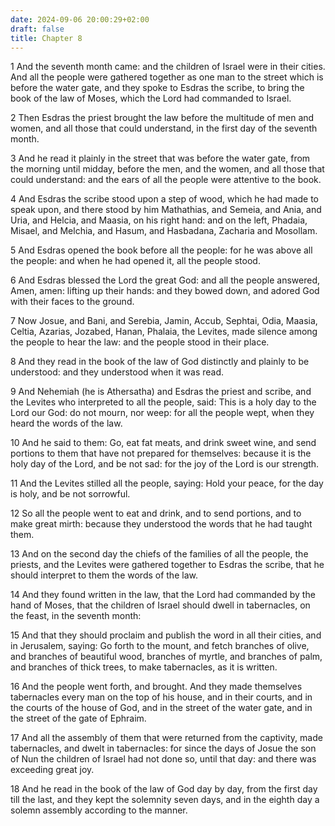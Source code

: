 ```yaml
---
date: 2024-09-06 20:00:29+02:00
draft: false
title: Chapter 8
---
```




1 And the seventh month came: and the children of Israel were in their cities. And all the people were gathered together as one man to the street which is before the water gate, and they spoke to Esdras the scribe, to bring the book of the law of Moses, which the Lord had commanded to Israel.

2 Then Esdras the priest brought the law before the multitude of men and women, and all those that could understand, in the first day of the seventh month.

3 And he read it plainly in the street that was before the water gate, from the morning until midday, before the men, and the women, and all those that could understand: and the ears of all the people were attentive to the book.

4 And Esdras the scribe stood upon a step of wood, which he had made to speak upon, and there stood by him Mathathias, and Semeia, and Ania, and Uria, and Helcia, and Maasia, on his right hand: and on the left, Phadaia, Misael, and Melchia, and Hasum, and Hasbadana, Zacharia and Mosollam.

5 And Esdras opened the book before all the people: for he was above all the people: and when he had opened it, all the people stood.

6 And Esdras blessed the Lord the great God: and all the people answered, Amen, amen: lifting up their hands: and they bowed down, and adored God with their faces to the ground.

7 Now Josue, and Bani, and Serebia, Jamin, Accub, Sephtai, Odia, Maasia, Celtia, Azarias, Jozabed, Hanan, Phalaia, the Levites, made silence among the people to hear the law: and the people stood in their place.

8 And they read in the book of the law of God distinctly and plainly to be understood: and they understood when it was read.

9 And Nehemiah (he is Athersatha) and Esdras the priest and scribe, and the Levites who interpreted to all the people, said: This is a holy day to the Lord our God: do not mourn, nor weep: for all the people wept, when they heard the words of the law.

10 And he said to them: Go, eat fat meats, and drink sweet wine, and send portions to them that have not prepared for themselves: because it is the holy day of the Lord, and be not sad: for the joy of the Lord is our strength.

11 And the Levites stilled all the people, saying: Hold your peace, for the day is holy, and be not sorrowful.

12 So all the people went to eat and drink, and to send portions, and to make great mirth: because they understood the words that he had taught them.

13 And on the second day the chiefs of the families of all the people, the priests, and the Levites were gathered together to Esdras the scribe, that he should interpret to them the words of the law.

14 And they found written in the law, that the Lord had commanded by the hand of Moses, that the children of Israel should dwell in tabernacles, on the feast, in the seventh month:

15 And that they should proclaim and publish the word in all their cities, and in Jerusalem, saying: Go forth to the mount, and fetch branches of olive, and branches of beautiful wood, branches of myrtle, and branches of palm, and branches of thick trees, to make tabernacles, as it is written.

16 And the people went forth, and brought. And they made themselves tabernacles every man on the top of his house, and in their courts, and in the courts of the house of God, and in the street of the water gate, and in the street of the gate of Ephraim.

17 And all the assembly of them that were returned from the captivity, made tabernacles, and dwelt in tabernacles: for since the days of Josue the son of Nun the children of Israel had not done so, until that day: and there was exceeding great joy.

18 And he read in the book of the law of God day by day, from the first day till the last, and they kept the solemnity seven days, and in the eighth day a solemn assembly according to the manner.

